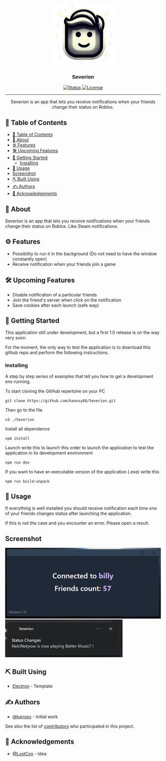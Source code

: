<p align="center">
  <a href="" rel="noopener">
 <img width=200px height=200px src="./resources/AppIcon.png" alt="Project logo"></a>
</p>

<h3 align="center">Severion</h3>

<div align="center">

[![Status](https://img.shields.io/badge/status-active-success.svg)]()
[![License](https://img.shields.io/badge/license-MIT-blue.svg)](/LICENSE)

</div>

---

<p align="center"> Severion is an app that lets you receive notifications when your friends change their status on Roblox.
    <br>
</p>

## 📝 Table of Contents

- [📝 Table of Contents](#-table-of-contents)
- [🧐 About ](#-about-)
- [⚙️ Features](#️-features)
- [🛠️ Upcoming Features](#️-upcoming-features)
- [🏁 Getting Started ](#-getting-started-)
  - [Installing](#installing)
- [🎈 Usage ](#-usage-)
- [Screenshot](#screenshot)
- [⛏️ Built Using ](#️-built-using-)
- [✍️ Authors ](#️-authors-)
- [🎉 Acknowledgements ](#-acknowledgements-)

## 🧐 About <a name = "about"></a>

Severion is an app that lets you receive notifications when your friends change their status on Roblox. Like Steam notifications.

## ⚙️ Features

- Possibility to run it in the background (Do not need to have the window constantly open)
- Receive notification when your friends join a game

## 🛠️ Upcoming Features

- Disable notification of a particular friends
- Join the friend's server when click on the notification
- Save cookies after each launch (safe way)

## 🏁 Getting Started <a name = "getting_started"></a>

This application still under development, but a first 1.0 release is on the way very soon.

For the moment, the only way to test the application is to download this github repo and perform the following instructions.

### Installing

A step by step series of examples that tell you how to get a development env running.

To start cloning the GitHub repertoire on your PC

```
git clone https://github.com/kanosy88/Severion.git
```

Then go to the file

```
cd ./Severion
```

Install all dependence

```
npm install
```

Launch write this to launch this order to launch the application to test the application in its development environment

```
npm run dev
```

If you want to have an executable version of the application (.exe) write this

```
npm run build:unpack
```

## 🎈 Usage <a name="usage"></a>

If everything is well installed you should receive notification each time one of your friends changes status after launching the application.

If this is not the case and you encounter an error. Please open a result.

## Screenshot

<img src="./screenshots/Screen1.png" alt="Screen of the app">
<img src="./screenshots/Screen2.png" alt="Screen of a notification">

## ⛏️ Built Using <a name = "built_using"></a>

- [Electron](https://github.com/alex8088/electron-vite) - Template

## ✍️ Authors <a name = "authors"></a>

- [@kanosy](https://github.com/kanosy88) - Initial work

See also the list of [contributors](https://github.com/kanosy88/Severion/graphs/contributors) who participated in this project.

## 🎉 Acknowledgements <a name = "acknowledgement"></a>

- [@LxstCxn](https://github.com/LxstCxn/Roblox-notify-tracker) - Idea
